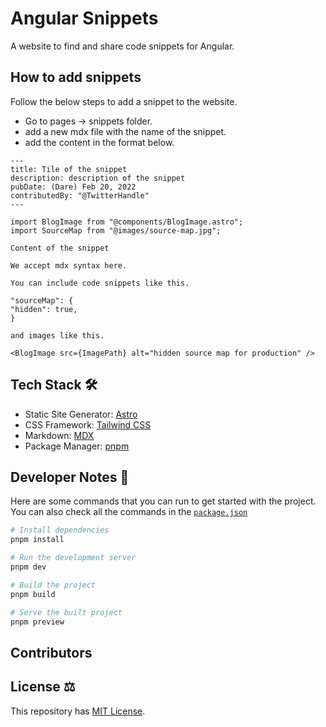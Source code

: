 # Angular Snippets

A website to find and share code snippets for Angular.

## How to add snippets

Follow the below steps to add a snippet to the website.

- Go to pages -> snippets folder.
- add a new mdx file with the name of the snippet.
- add the content in the format below.

```mdx
---
title: Tile of the snippet
description: description of the snippet
pubDate: (Dare) Feb 20, 2022
contributedBy: "@TwitterHandle"
---

import BlogImage from "@components/BlogImage.astro";
import SourceMap from "@images/source-map.jpg";

Content of the snippet

We accept mdx syntax here.

You can include code snippets like this.

"sourceMap": {
"hidden": true,
}

and images like this.

<BlogImage src={ImagePath} alt="hidden source map for production" />
```

## Tech Stack 🛠️

- Static Site Generator: [Astro](https://astro.build/)
- CSS Framework: [Tailwind CSS](https://tailwindcss.com/)
- Markdown: [MDX](https://mdxjs.com/)
- Package Manager: [pnpm](https://pnpm.io/)

## Developer Notes 📝

Here are some commands that you can run to get started with the project. You can also check all the commands in the [`package.json`](https://github.com/lancerossdev/basicblog/blob/main/package.json)

```bash
# Install dependencies
pnpm install

# Run the development server
pnpm dev

# Build the project
pnpm build

# Serve the built project
pnpm preview
```

## Contributors

<!-- ALL-CONTRIBUTORS-LIST:START - Do not remove or modify this section -->
<!-- prettier-ignore-start -->
<!-- markdownlint-disable -->

<!-- markdownlint-restore -->
<!-- prettier-ignore-end -->

<!-- ALL-CONTRIBUTORS-LIST:END -->

## License ⚖️

This repository has [MIT License](https://github.com/santoshyadavdev/angular-snipptes/blob/main/license).
